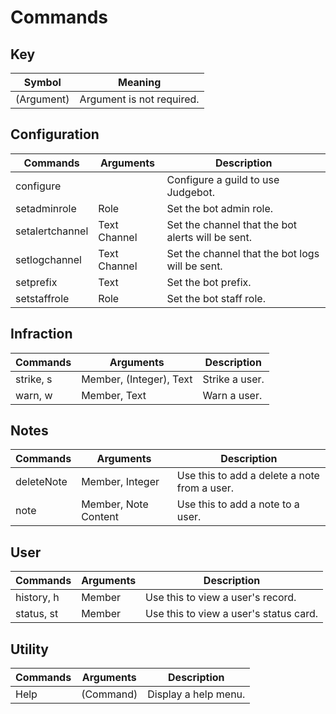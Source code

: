 # Commands

## Key 
| Symbol      | Meaning                        |
| ----------- | ------------------------------ |
| (Argument)  | Argument is not required.      |

## Configuration
| Commands        | Arguments    | Description                                       |
| --------------- | ------------ | ------------------------------------------------- |
| configure       |              | Configure a guild to use Judgebot.                |
| setadminrole    | Role         | Set the bot admin role.                           |
| setalertchannel | Text Channel | Set the channel that the bot alerts will be sent. |
| setlogchannel   | Text Channel | Set the channel that the bot logs will be sent.   |
| setprefix       | Text         | Set the bot prefix.                               |
| setstaffrole    | Role         | Set the bot staff role.                           |

## Infraction
| Commands  | Arguments               | Description    |
| --------- | ----------------------- | -------------- |
| strike, s | Member, (Integer), Text | Strike a user. |
| warn, w   | Member, Text            | Warn a user.   |

## Notes
| Commands   | Arguments            | Description                                  |
| ---------- | -------------------- | -------------------------------------------- |
| deleteNote | Member, Integer      | Use this to add a delete a note from a user. |
| note       | Member, Note Content | Use this to add a note to a user.            |

## User
| Commands   | Arguments | Description                            |
| ---------- | --------- | -------------------------------------- |
| history, h | Member    | Use this to view a user's record.      |
| status, st | Member    | Use this to view a user's status card. |

## Utility
| Commands | Arguments | Description          |
| -------- | --------- | -------------------- |
| Help     | (Command) | Display a help menu. |

